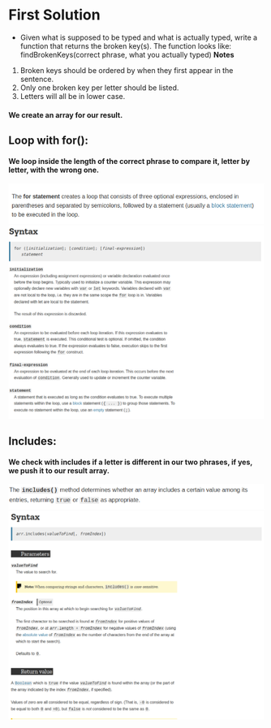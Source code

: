 # First Solution
 - Given what is supposed to be typed and what is actually typed, write a function that returns the broken key(s).
 The function looks like: findBrokenKeys(correct phrase, what you actually typed)
 **Notes**
 1. Broken keys should be ordered by when they first appear in the sentence.
 2. Only one broken key per letter should be listed.
 3. Letters will all be in lower case.
#### We create an array for our result. 
## Loop with for():
#### We loop inside the length of the correct phrase to compare it, letter by letter, with the wrong one.
![](./img/for1.png)
![](./img/for2.png)
## Includes:
#### We check with includes if a letter is different in our two phrases, if yes, we push it to our result array.
![](./img/includes1.png)
![](./img/includes2.png)
